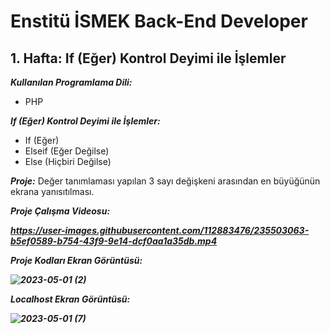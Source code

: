 # Enstitü İSMEK Back-End Developer

## 1. Hafta: If (Eğer) Kontrol Deyimi ile İşlemler

<b><i> Kullanılan Programlama Dili:</i></b>

- PHP

<b><i>If (Eğer) Kontrol Deyimi ile İşlemler:</i></b>
- If (Eğer)
- Elseif (Eğer Değilse)
- Else (Hiçbiri Değilse) 

<b><i> Proje:</i></b> Değer tanımlaması yapılan 3 sayı değişkeni arasından en büyüğünün ekrana yanısıtılması.

<b><i> Proje Çalışma Videosu:<b><i> 

https://user-images.githubusercontent.com/112883476/235503063-b5ef0589-b754-43f9-9e14-dcf0aa1a35db.mp4

<b><i>Proje Kodları Ekran Görüntüsü:<b></i>

![2023-05-01 (2)](https://user-images.githubusercontent.com/112883476/235489728-a42ac321-e8b8-426d-b7c2-437f5f49ed60.png)

<b><i> Localhost Ekran Görüntüsü:<b>

![2023-05-01 (7)](https://user-images.githubusercontent.com/112883476/235502341-d1cfbb73-edda-467b-b085-a9b050357d5b.png)




